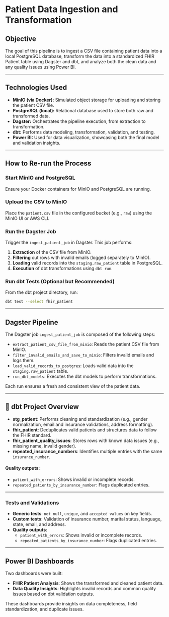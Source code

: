 # Patient Data Ingestion and Transformation

## Objective
The goal of this pipeline is to ingest a CSV file containing patient data into a local PostgreSQL database, transform the data into a standardized FHIR Patient table using Dagster and dbt, and analyze both the clean data and any quality issues using Power BI.

---

## Technologies Used

- **MinIO (via Docker):** Simulated object storage for uploading and storing the patient CSV file.
- **PostgreSQL (local):** Relational database used to store both raw and transformed data.
- **Dagster:** Orchestrates the pipeline execution, from extraction to transformation.
- **dbt:** Performs data modeling, transformation, validation, and testing.
- **Power BI:** Used for data visualization, showcasing both the final model and validation insights.

---

## How to Re-run the Process

### Start MinIO and PostgreSQL
Ensure your Docker containers for MinIO and PostgreSQL are running.

### Upload the CSV to MinIO
Place the `patient.csv` file in the configured bucket (e.g., `raw`) using the MinIO UI or AWS CLI.

### Run the Dagster Job
Trigger the `ingest_patient_job` in Dagster. This job performs:

1. **Extraction** of the CSV file from MinIO.
2. **Filtering** out rows with invalid emails (logged separately to MinIO).
3. **Loading** valid records into the `staging.raw_patient` table in PostgreSQL.
4. **Execution** of dbt transformations using `dbt run`.

### Run dbt Tests (Optional but Recommended)
From the dbt project directory, run:

```bash
dbt test --select fhir_patient
```

---

## Dagster Pipeline

The Dagster job `ingest_patient_job` is composed of the following steps:

- `extract_patient_csv_file_from_minio`: Reads the patient CSV file from MinIO.
- `filter_invalid_emails_and_save_to_minio`: Filters invalid emails and logs them.
- `load_valid_records_to_postgres`: Loads valid data into the `staging.raw_patient` table.
- `run_dbt_models`: Executes the dbt models to perform transformations.

Each run ensures a fresh and consistent view of the patient data.

---

## 🧱 dbt Project Overview

- **stg_patient**: Performs cleaning and standardization (e.g., gender normalization, email and insurance validations, address formatting).
- **fhir_patient**: Deduplicates valid patients and structures data to follow the FHIR standard.
- **fhir_patient_quality_issues**: Stores rows with known data issues (e.g., missing name, invalid gender).
- **repeated_insurance_numbers**: Identifies multiple entries with the same `insurance_number`.

#### Quality outputs:

- `patient_with_errors`: Shows invalid or incomplete records.
- `repeated_patients_by_insurance_number`: Flags duplicated entries.

---
### Tests and Validations

- **Generic tests**: `not null`, `unique`, and `accepted values` on key fields.
- **Custom tests**: Validation of insurance number, marital status, language, state, email, and address.
- **Quality outputs**:
  - `patient_with_errors`: Shows invalid or incomplete records.
  - `repeated_patients_by_insurance_number`: Flags duplicated entries.

---

## Power BI Dashboards

Two dashboards were built:

- **FHIR Patient Analysis**: Shows the transformed and cleaned patient data.
- **Data Quality Insights**: Highlights invalid records and common quality issues based on dbt validation outputs.

These dashboards provide insights on data completeness, field standardization, and duplicate issues.